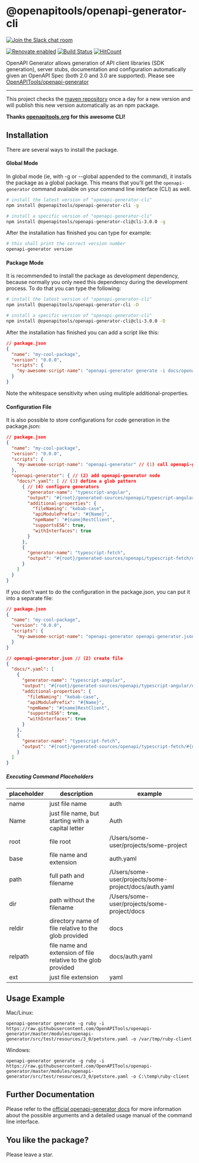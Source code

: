 # @openapitools/openapi-generator-cli

[![Join the Slack chat room](https://img.shields.io/badge/Slack-Join%20the%20chat%20room-orange)](https://join.slack.com/t/openapi-generator/shared_invite/enQtNzAyNDMyOTU0OTE1LTY5ZDBiNDI5NzI5ZjQ1Y2E5OWVjMjZkYzY1ZGM2MWQ4YWFjMzcyNDY5MGI4NjQxNDBiMTlmZTc5NjY2ZTQ5MGM)

[![Renovate enabled](https://img.shields.io/badge/renovate-enabled-brightgreen.svg)](https://renovateapp.com/)
[![Build Status](https://travis-ci.org/openapitools/openapi-generator-cli.svg?branch=master)](https://travis-ci.org/OpenAPITools/openapi-generator-cli)
[![HitCount](http://hits.dwyl.io/openapitools/openapi-generator-cli.svg)](http://hits.dwyl.com/openapitools/openapi-generator-cli)

OpenAPI Generator allows generation of API client libraries (SDK generation), server stubs, documentation and 
configuration automatically given an OpenAPI Spec (both 2.0 and 3.0 are supported). Please see
[OpenAPITools/openapi-generator](https://github.com/OpenAPITools/openapi-generator)

---

This project checks the [maven repository](https://mvnrepository.com/artifact/org.openapitools/openapi-generator-cli) 
once a day for a new version and will publish this new version automatically as an npm package.

**Thanks [openapitools.org](https://openapitools.org) for this awesome CLI!**

## Installation

There are several ways to install the package.

#### Global Mode

In global mode (ie, with -g or --global appended to the command), it installs the package as a global package. This 
means that you'll get the `openapi-generator` command available on your command line interface (CLI) as well.

```sh
# install the latest version of "openapi-generator-cli"
npm install @openapitools/openapi-generator-cli -g

# install a specific version of "openapi-generator-cli"
npm install @openapitools/openapi-generator-cli@cli-3.0.0 -g
```

After the installation has finished you can type for example:

```sh
# this shall print the correct version number
openapi-generator version
```

#### Package Mode

It is recommended to install the package as development dependency, because normally you only need this dependency
during the development process. To do that you can type the following:

```sh
# install the latest version of "openapi-generator-cli"
npm install @openapitools/openapi-generator-cli -D

# install a specific version of "openapi-generator-cli"
npm install @openapitools/openapi-generator-cli@cli-3.0.0 -D
```

After the installation has finished you can add a script like this:

```json
// package.json
{
  "name": "my-cool-package",
  "version": "0.0.0",
  "scripts": {
    "my-awesome-script-name": "openapi-generator generate -i docs/openapi.yaml -g typescript-angular -o generated-sources/openapi --additional-properties=ngVersion=6.1.7,npmName=restClient,supportsES6=true,npmVersion=6.9.0,withInterfaces=true",
  }
}
```
Note the whitespace sensitivity when using mulitiple additional-properties.

#### Configuration File

It is also possible to store configurations for code generation in the package.json:

```json
// package.json
{
  "name": "my-cool-package",
  "version": "0.0.0",
  "scripts": {
    "my-awesome-script-name": "openapi-generator" // (1) call openapi-generator without args
  },
  "openapi-generator": { // (2) add openapi-generator node
    "docs/*.yaml": [ // (3) define a glob pattern
      { // (4) configure generators
        "generator-name": "typescript-angular",
        "output": "#{root}/generated-sources/openapi/typescript-angular/#{name}",
        "additional-properties": {
          "fileNaming": "kebab-case",
          "apiModulePrefix": "#{Name}",
          "npmName": "#{name}RestClient",
          "supportsES6": true,
          "withInterfaces": true
        }
      },
      {
        "generator-name": "typescript-fetch",
        "output": "#{root}/generated-sources/openapi/typescript-fetch/#{name}"
      }
    ]
  }
}
```

If you don't want to do the configuration in the package.json, you can put it into a separate file:

```json
// package.json
{
  "name": "my-cool-package",
  "version": "0.0.0",
  "scripts": {
    "my-awesome-script-name": "openapi-generator openapi-generator.json" // (1) call openapi-generator config path
  }
}

// openapi-generator.json // (2) create file
{
  "docs/*.yaml": [
    {
      "generator-name": "typescript-angular",
      "output": "#{root}/generated-sources/openapi/typescript-angular/#{name}",
      "additional-properties": {
        "fileNaming": "kebab-case",
        "apiModulePrefix": "#{Name}",
        "npmName": "#{name}RestClient",
        "supportsES6": true,
        "withInterfaces": true
      }
    },
    {
      "generator-name": "typescript-fetch",
      "output": "#{root}/generated-sources/openapi/typescript-fetch/#{name}"
    }
  ]
}
```

##### Executing Command Placeholders
     
| placeholder  | description                                                   | example                                               |
|--------------|---------------------------------------------------------------|-------------------------------------------------------|
| name         | just file name                                                | auth                                                  |
| Name         | just file name, but starting with a capital letter            | Auth                                                  |
| root         | file root                                                     | /Users/some-user/projects/some-project                |
| base         | file name and extension                                       | auth.yaml                                             |
| path         | full path and filename                                        | /Users/some-user/projects/some-project/docs/auth.yaml |
| dir          | path without the filename                                     | /Users/some-user/projects/some-project/docs           |
| reldir       | directory name of file relative to the glob provided          | docs                                                  |
| relpath      | file name and extension of file relative to the glob provided | docs/auth.yaml                                        |
| ext          | just file extension                                           | yaml                                                  |

## Usage Example

Mac/Linux:
```
openapi-generator generate -g ruby -i https://raw.githubusercontent.com/OpenAPITools/openapi-generator/master/modules/openapi-generator/src/test/resources/3_0/petstore.yaml -o /var/tmp/ruby-client
```

Windows:
```
openapi-generator generate -g ruby -i https://raw.githubusercontent.com/OpenAPITools/openapi-generator/master/modules/openapi-generator/src/test/resources/3_0/petstore.yaml -o C:\temp\ruby-client
```

## Further Documentation

Please refer to the [official openapi-generator docs](https://github.com/OpenAPITools/openapi-generator#3---usage) for
more information about the possible arguments and a detailed usage manual of the command line interface.

## You like the package?

Please leave a star.
